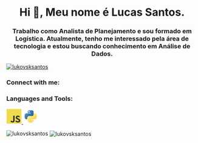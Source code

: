 <h1 align="center">Hi 👋, Meu nome é Lucas Santos.</h1>
<h3 align="center">Trabalho como Analista de Planejamento e sou formado em Logística. Atualmente, tenho me interessado pela área de tecnologia e estou buscando conhecimento em Análise de Dados.</h3>

<p align="left"> <a href="https://github.com/ryo-ma/github-profile-trophy"><img src="https://github-profile-trophy.vercel.app/?username=lukovsksantos" alt="lukovsksantos" /></a> </p>

<h3 align="left">Connect with me:</h3>
<p align="left">
</p>

<h3 align="left">Languages and Tools:</h3>
<p align="left"> <a href="https://developer.mozilla.org/en-US/docs/Web/JavaScript" target="_blank" rel="noreferrer"> <img src="https://raw.githubusercontent.com/devicons/devicon/master/icons/javascript/javascript-original.svg" alt="javascript" width="40" height="40"/> </a> <a href="https://www.python.org" target="_blank" rel="noreferrer"> <img src="https://raw.githubusercontent.com/devicons/devicon/master/icons/python/python-original.svg" alt="python" width="40" height="40"/> </a> </p>

<p><img align="left" src="https://github-readme-stats.vercel.app/api/top-langs?username=lukovsksantos&show_icons=true&locale=en&layout=compact" alt="lukovsksantos" /></p>

<p>&nbsp;<img align="center" src="https://github-readme-stats.vercel.app/api?username=lukovsksantos&show_icons=true&locale=en" alt="lukovsksantos" /></p>


